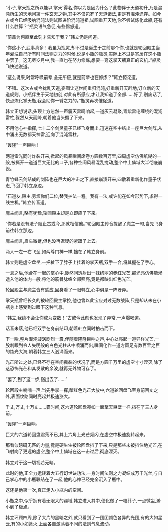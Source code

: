 
“小子,掌天瓶之所以能以‘掌天’得名,你以为是因为什么？此物伴于天道初升,乃是混沌所生的天地间第一件玄天之物,其中不仅包罗了天道诸法,更是有混沌遗存。如今古或今已经吸纳混沌法则试图进阶混沌道祖,试图重开天地,你不尝试炼化此瓶,还有什么胜算？”瓶灵语气急促,有些愠怒道。

“前辈为何直至此刻才告知于我？”韩立仍是问道。

“你这小子,屁事真多！我虽为瓶灵,却不过是诞生于之前那个你,也就是轮回殿主当年灌注自己所有时间法则之力的时候,说是小瓶的瓶灵,实际上不过是寄居在这小瓶中罢了。这无尽岁月中,我一直也在努力修炼,想要一窥这掌天瓶真正的玄机。”瓶灵飞快述说道。

“这么说来,时常呼唤前辈,全无所应,就是前辈也在修炼？”韩立惊诧道。

“不错。这次古或今扰乱天道,妄图让这世间重归混沌,好重新开天辟地,订立新的天道规则。小瓶伴生于天地初创,对此有所感应,才让我知道了全部……好了,别废话了,快点炼化掌天瓶,我会助你一臂之力的。”瓶灵再次催促道。

韩立正想说话,头顶上方忽然一声震天雷鸣响起,一道灰云凝聚,青紫雷电缠绕的混沌雷柱,骤然从天而降,朝着他当头劈了下来。

不用他心神指挥,七十二个剑灵童子已经飞身而出,迅速在空中结出一座巨大剑阵,从中涌出无数都天神雷,迎向了混沌雷柱。

“轰隆”一声巨响！

两道雷光同时炸裂开来,掀起的风暴瞬间席卷方圆数百万里,四周虚空仿佛纸糊的一般,被撕开一道道巨大无比的口子,各种空间风暴混乱搅动,整个中土仙域大半彻底崩毁。

青竹蜂云剑结成的剑阵也在巨大的冲击之下,直接崩溃开来,四散着重新化作童子状态,飞回了韩立身边。

“石道友,殿主,劳烦你们二位,替我护法一程。我有一法,或许能在如今形势下,求得一线生机。”韩立传音道。

魔主闻言,略有犹豫,轮回殿主却是立即应了下来。

“你若是没有法子阻止古或今,那就相信他。”轮回殿主传音提醒了魔主一句,当先飞身前往韩立那边。

魔主闻言,眉头微蹙,但也没再迟疑的紧跟了上去。

两人一左一右飞至,如两尊门神一样,挡在了韩立身前。

韩立则是虚空盘坐,一把扯下了脖子上挂着的掌天瓶,双手一合,将其握在了手心。

一息之后,他合在一起的掌心中,陡然间透射出一抹绚丽的赤红光芒,那光亮仿佛能渗透入他的体内一般,将他的筋骨脉络全部照亮,竟是都映出红色光芒。

轮回殿主与魔主皆有感应,回身看了一眼韩立,心中俱是一阵讶异。

掌天瓶曾经长久的被轮回殿主掌控,他也曾以此宝应对过无数战阵,只是却从未在小瓶身上感受到过眼下这种气息。

“韩立,我绝不会让你成为变数！”古或今此刻也发现了异常,一声爆喝道。

话音未落,他已经双手在身前结印,朝着韩立同时拍击而下。

下一瞬,整片混沌漩涡剧烈一震,伴随着隆隆巨响之声,中心处亮起一道异样光芒,一股刺眼到令人失明般的白色光柱从中喷涌而出,瞬间化作一道方圆足有数百里之巨的炫光大海,朝着韩立三人汹涌而来。

光芒所过之处,已经不存在空间撕裂的状况了,而是方圆千万里的虚空寸寸湮灭,除了这恐怖光芒和其发散的余波,就再无外物可存了。

“罢了,到了这一步,豁出去了……”

轮回殿主喃喃一声,当先手掌一挥,暗红色光芒大放中,六道轮回盘飞至身前百丈之外,表面纹路同时亮起并极速涨大。

千丈,万丈,十万丈……霎时间,这六道轮回盘宛如一面擎天巨壁一样,挡在了三人身前。

“轰隆”一声巨响。

巨大的六道轮回盘震荡不已,其上六角上光芒频闪,在虚空中极速旋转起来。

那看似磅礴无匹的力量,竟是硬生生被轮回盘挡了下来,只是那些未被挡住地光芒,在飞射向了更远的虚空,整个中土仙域在这一击过后,彻底湮灭。

韩立对于这一切视若无睹。

此时的他,正全力运转着大五行幻世诀功法,一身时间法则之力凝结成万千光丝,与自己掌心中的小瓶联结在了一起,他的心神已经完全沉入了瓶中。

这还是他第一次,真正走入小瓶内的空间。

小瓶之中,似乎拥有着无限大的疆域,韩立进入其中,便化做了一粒芥子,一点微尘,渺小到了极点。

韩立环顾四周,除了大片的黑暗之外,就只看到了一团团颜色各异的光团,有的大如星云,有的小如篝火,上面各自激荡着不同的法则气息波动。